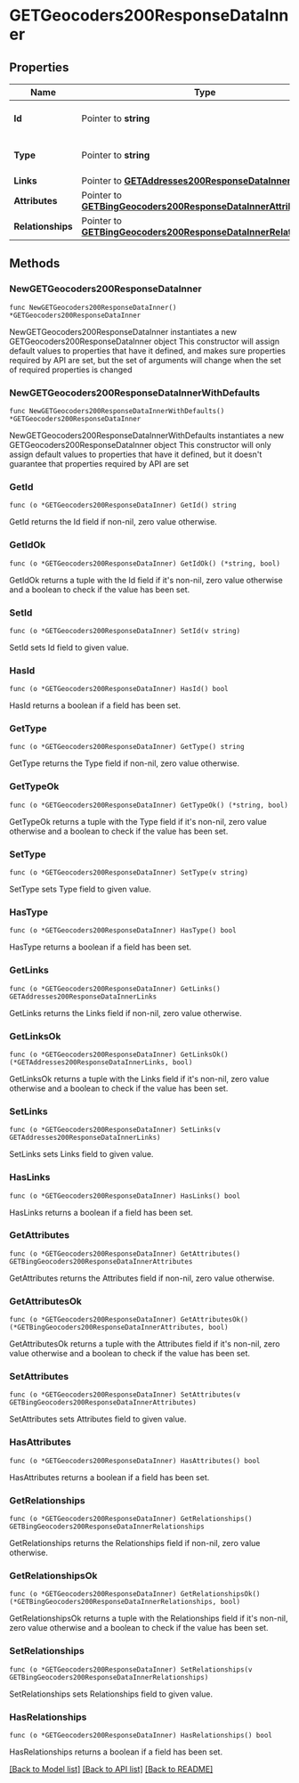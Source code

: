 # GETGeocoders200ResponseDataInner

## Properties

Name | Type | Description | Notes
------------ | ------------- | ------------- | -------------
**Id** | Pointer to **string** | The resource&#39;s id | [optional] 
**Type** | Pointer to **string** | The resource&#39;s type | [optional] 
**Links** | Pointer to [**GETAddresses200ResponseDataInnerLinks**](GETAddresses200ResponseDataInnerLinks.md) |  | [optional] 
**Attributes** | Pointer to [**GETBingGeocoders200ResponseDataInnerAttributes**](GETBingGeocoders200ResponseDataInnerAttributes.md) |  | [optional] 
**Relationships** | Pointer to [**GETBingGeocoders200ResponseDataInnerRelationships**](GETBingGeocoders200ResponseDataInnerRelationships.md) |  | [optional] 

## Methods

### NewGETGeocoders200ResponseDataInner

`func NewGETGeocoders200ResponseDataInner() *GETGeocoders200ResponseDataInner`

NewGETGeocoders200ResponseDataInner instantiates a new GETGeocoders200ResponseDataInner object
This constructor will assign default values to properties that have it defined,
and makes sure properties required by API are set, but the set of arguments
will change when the set of required properties is changed

### NewGETGeocoders200ResponseDataInnerWithDefaults

`func NewGETGeocoders200ResponseDataInnerWithDefaults() *GETGeocoders200ResponseDataInner`

NewGETGeocoders200ResponseDataInnerWithDefaults instantiates a new GETGeocoders200ResponseDataInner object
This constructor will only assign default values to properties that have it defined,
but it doesn't guarantee that properties required by API are set

### GetId

`func (o *GETGeocoders200ResponseDataInner) GetId() string`

GetId returns the Id field if non-nil, zero value otherwise.

### GetIdOk

`func (o *GETGeocoders200ResponseDataInner) GetIdOk() (*string, bool)`

GetIdOk returns a tuple with the Id field if it's non-nil, zero value otherwise
and a boolean to check if the value has been set.

### SetId

`func (o *GETGeocoders200ResponseDataInner) SetId(v string)`

SetId sets Id field to given value.

### HasId

`func (o *GETGeocoders200ResponseDataInner) HasId() bool`

HasId returns a boolean if a field has been set.

### GetType

`func (o *GETGeocoders200ResponseDataInner) GetType() string`

GetType returns the Type field if non-nil, zero value otherwise.

### GetTypeOk

`func (o *GETGeocoders200ResponseDataInner) GetTypeOk() (*string, bool)`

GetTypeOk returns a tuple with the Type field if it's non-nil, zero value otherwise
and a boolean to check if the value has been set.

### SetType

`func (o *GETGeocoders200ResponseDataInner) SetType(v string)`

SetType sets Type field to given value.

### HasType

`func (o *GETGeocoders200ResponseDataInner) HasType() bool`

HasType returns a boolean if a field has been set.

### GetLinks

`func (o *GETGeocoders200ResponseDataInner) GetLinks() GETAddresses200ResponseDataInnerLinks`

GetLinks returns the Links field if non-nil, zero value otherwise.

### GetLinksOk

`func (o *GETGeocoders200ResponseDataInner) GetLinksOk() (*GETAddresses200ResponseDataInnerLinks, bool)`

GetLinksOk returns a tuple with the Links field if it's non-nil, zero value otherwise
and a boolean to check if the value has been set.

### SetLinks

`func (o *GETGeocoders200ResponseDataInner) SetLinks(v GETAddresses200ResponseDataInnerLinks)`

SetLinks sets Links field to given value.

### HasLinks

`func (o *GETGeocoders200ResponseDataInner) HasLinks() bool`

HasLinks returns a boolean if a field has been set.

### GetAttributes

`func (o *GETGeocoders200ResponseDataInner) GetAttributes() GETBingGeocoders200ResponseDataInnerAttributes`

GetAttributes returns the Attributes field if non-nil, zero value otherwise.

### GetAttributesOk

`func (o *GETGeocoders200ResponseDataInner) GetAttributesOk() (*GETBingGeocoders200ResponseDataInnerAttributes, bool)`

GetAttributesOk returns a tuple with the Attributes field if it's non-nil, zero value otherwise
and a boolean to check if the value has been set.

### SetAttributes

`func (o *GETGeocoders200ResponseDataInner) SetAttributes(v GETBingGeocoders200ResponseDataInnerAttributes)`

SetAttributes sets Attributes field to given value.

### HasAttributes

`func (o *GETGeocoders200ResponseDataInner) HasAttributes() bool`

HasAttributes returns a boolean if a field has been set.

### GetRelationships

`func (o *GETGeocoders200ResponseDataInner) GetRelationships() GETBingGeocoders200ResponseDataInnerRelationships`

GetRelationships returns the Relationships field if non-nil, zero value otherwise.

### GetRelationshipsOk

`func (o *GETGeocoders200ResponseDataInner) GetRelationshipsOk() (*GETBingGeocoders200ResponseDataInnerRelationships, bool)`

GetRelationshipsOk returns a tuple with the Relationships field if it's non-nil, zero value otherwise
and a boolean to check if the value has been set.

### SetRelationships

`func (o *GETGeocoders200ResponseDataInner) SetRelationships(v GETBingGeocoders200ResponseDataInnerRelationships)`

SetRelationships sets Relationships field to given value.

### HasRelationships

`func (o *GETGeocoders200ResponseDataInner) HasRelationships() bool`

HasRelationships returns a boolean if a field has been set.


[[Back to Model list]](../README.md#documentation-for-models) [[Back to API list]](../README.md#documentation-for-api-endpoints) [[Back to README]](../README.md)


